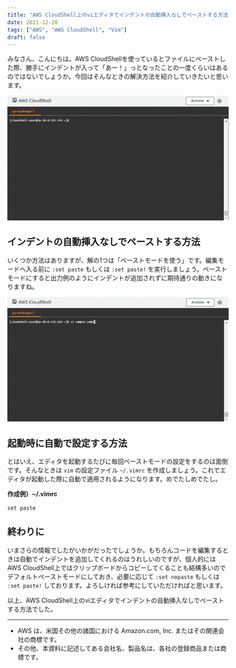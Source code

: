```yaml
---
title: "AWS CloudShell上のviエディタでインデントの自動挿入なしでペーストする方法"
date: 2021-12-20
tags: ["AWS", "AWS CloudShell", "Vim"]
draft: false
---
```


みなさん、こんにちは。AWS CloudShellを使っているとファイルにペーストした際、勝手にインデントが入って「あー！」っとなったことの一度くらいはあるのではないでしょうか。今回はそんなときの解決方法を紹介していきたいと思います。

![01-auto-indent.gif](images/01-auto-indent.gif)

## インデントの自動挿入なしでペーストする方法

いくつか方法はありますが、解の1つは「ペーストモードを使う」です。編集モードへ入る前に `:set paste` もしくは `:set paste!` を実行しましょう。ペーストモードにすると出力例のようにインデントが追加されずに期待通りの動きになりますね。

![02-paste-mode.gif](images/02-paste-mode.gif)

## 起動時に自動で設定する方法

とはいえ、エディタを起動するたびに毎回ペーストモードの設定をするのは面倒です。そんなときは `vim` の設定ファイル `~/.vimrc` を作成しましょう。これでエディタが起動した際に自動で適用されるようになります。めでたしめでたし。

**作成例）~/.vimrc**

```txt
set paste
```

## 終わりに

いまさらの情報でしたがいかがだったでしょうか。もちろんコードを編集するときは自動でインデントを追加してくれるのはうれしいのですが、個人的にはAWS CloudShell上ではクリップボードからコピーしてくることも結構多いのでデフォルトペーストモードにしておき、必要に応じて  `:set nopaste` もしくは `:set paste!` しております。よろしければ参考にしていただければと思います。

以上、AWS CloudShell上のviエディタでインデントの自動挿入なしでペーストする方法でした。

---

- AWS は、米国その他の諸国における Amazon.com, Inc. またはその関連会社の商標です。
- その他、本資料に記述してある会社名、製品名は、各社の登録商品または商標です。
